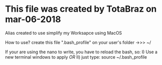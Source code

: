 # This file was created by TotaBraz on mar-06-2018

Alias created to use simplify my Worksapce using MacOS

How to use?
create this file ".bash_profile" on your user's folder ->>> ~/

If your are using the nano to write, you have to reload the bash, so:
I) Use a new terminal windows to apply *OR* 
II) just type: source ~/.bash_profile
